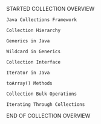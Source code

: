 STARTED COLLECTION OVERVIEW

    Java Collections Framework
    
    Collection Hierarchy
    
    Generics in Java
    
    Wildcard in Generics
    
    Collection Interface
    
    Iterator in Java
    
    toArray() Methods
    
    Collection Bulk Operations
    
    Iterating Through Collections

END OF COLLECTION OVERVIEW